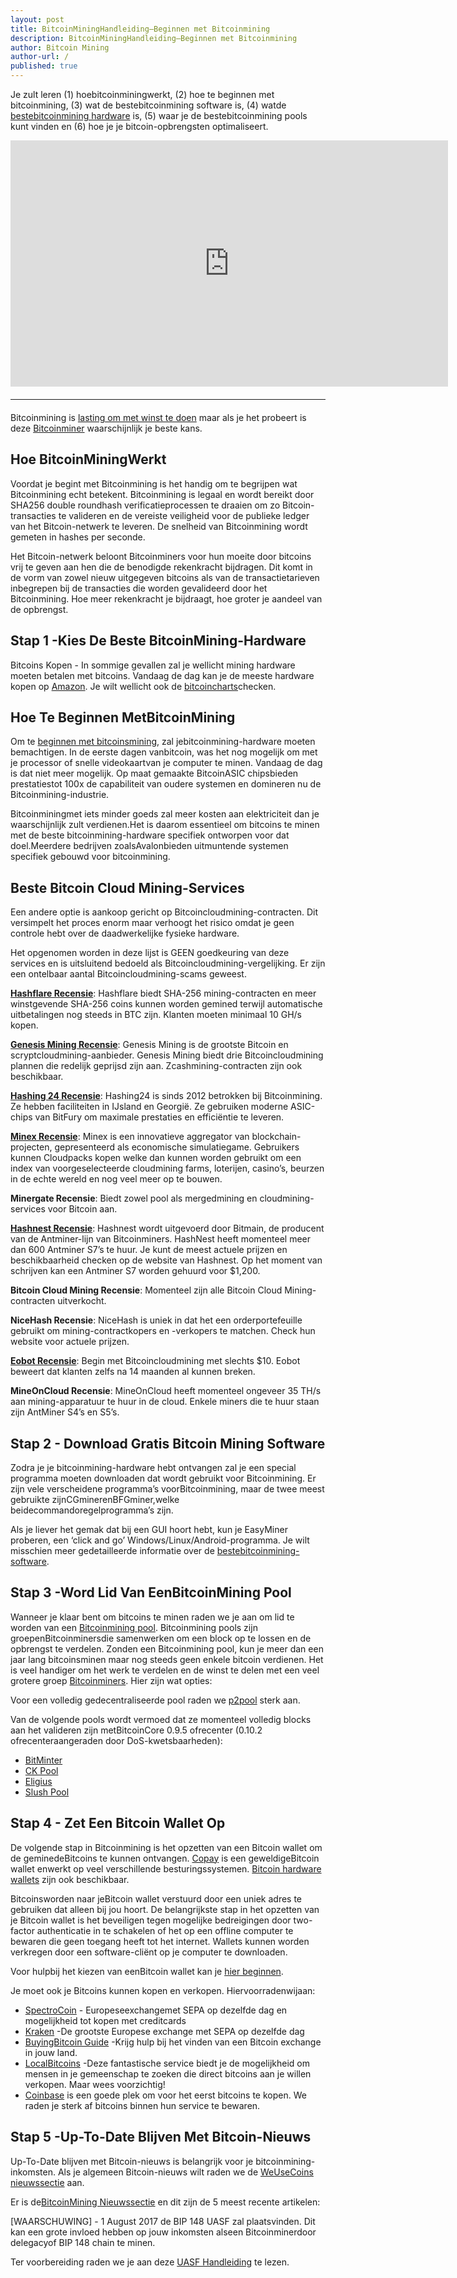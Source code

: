 ```yaml
---
layout: post
title: BitcoinMiningHandleiding–Beginnen met Bitcoinmining
description: BitcoinMiningHandleiding–Beginnen met Bitcoinmining
author: Bitcoin Mining
author-url: /
published: true
---
```


Je zult leren (1) hoebitcoinminingwerkt, (2) hoe te beginnen met bitcoinmining, (3) wat de bestebitcoinmining software is, (4) watde <a href="https://www.bitcoinmining.com/bitcoin-mining-hardware/">bestebitcoinmining hardware</a> is, (5) waar je de bestebitcoinmining pools kunt vinden en (6) hoe je je bitcoin-opbrengsten optimaliseert.
<center><iframe width="700" height="394" src="https://www.youtube.com/embed/GmOzih6I1zs" frameborder="0" allowfullscreen></iframe>
<hr style="width: 100%; margin: 20px 0; color: #eee;" /></center>
Bitcoinmining is <a href="https://www.bitcoinmining.com/bitcoin-mining-profitability/">lasting om met winst te doen</a> maar als je het probeert is deze <a href="http://geni.us/37CM">Bitcoinminer</a> waarschijnlijk je beste kans. 

<h2>Hoe BitcoinMiningWerkt</h2>

Voordat je begint met Bitcoinmining is het handig om te begrijpen wat Bitcoinmining echt betekent. Bitcoinmining is legaal en wordt bereikt door SHA256 double roundhash verificatieprocessen te draaien om zo Bitcoin-transacties te valideren en de vereiste veiligheid voor de publieke ledger van het Bitcoin-netwerk te leveren. De snelheid van Bitcoinmining wordt gemeten in hashes per seconde.

Het Bitcoin-netwerk beloont Bitcoinminers voor hun moeite door bitcoins vrij te geven aan hen die de benodigde rekenkracht bijdragen. Dit komt in de vorm van zowel nieuw uitgegeven bitcoins als van de transactietarieven inbegrepen bij de transacties die worden gevalideerd door het Bitcoinmining. Hoe meer rekenkracht je bijdraagt, hoe groter je aandeel van de opbrengst.

<h2>Stap 1 -Kies De Beste BitcoinMining-Hardware</h2>

Bitcoins Kopen - In sommige gevallen zal je wellicht mining hardware moeten betalen met bitcoins. Vandaag de dag kan je de meeste hardware kopen op <a href="http://geni.us/37CM">Amazon</a>. Je wilt wellicht ook de <a href="http://www.bitcoincharts.com/">bitcoincharts</a>checken.

<h2>Hoe Te Beginnen MetBitcoinMining</h2>

Om te <a href="https://www.bitcoinmining.com/bitcoin-mining-for-beginners-how-to-mine-bitcoins/">beginnen met bitcoinsmining</a>, zal jebitcoinmining-hardware moeten bemachtigen. In de eerste dagen vanbitcoin, was het nog mogelijk om met je processor of snelle videokaartvan je computer te minen. Vandaag de dag is dat niet meer mogelijk. Op maat gemaakte BitcoinASIC chipsbieden prestatiestot 100x de capabiliteit van oudere systemen en domineren nu de Bitcoinmining-industrie.

Bitcoinminingmet iets minder goeds zal meer kosten aan elektriciteit dan je waarschijnlijk zult verdienen.Het is daarom essentieel om bitcoins te minen met de beste bitcoinmining-hardware specifiek ontworpen voor dat doel.Meerdere bedrijven zoalsAvalonbieden uitmuntende systemen specifiek gebouwd voor bitcoinmining.

<h2>Beste Bitcoin Cloud Mining-Services</h2>

Een andere optie is aankoop gericht op Bitcoincloudmining-contracten. Dit versimpelt het proces enorm maar verhoogt het risico omdat je geen controle hebt over de daadwerkelijke fysieke hardware.

Het opgenomen worden in deze lijst is GEEN goedkeuring van deze services en is uitsluitend bedoeld als Bitcoincloudmining-vergelijking. Er zijn een ontelbaar aantal Bitcoincloudmining-scams geweest.

<strong><a href="http://geni.us/hashflare">Hashflare Recensie</a></strong>: Hashflare biedt SHA-256 mining-contracten en meer winstgevende SHA-256 coins kunnen worden gemined terwijl automatische uitbetalingen nog steeds in BTC zijn. Klanten moeten minimaal 10 GH/s kopen.

<strong><a href="http://geni.us/advendorgm">Genesis Mining Recensie</a></strong>: Genesis Mining is de grootste Bitcoin en scryptcloudmining-aanbieder. Genesis Mining biedt drie Bitcoincloudmining plannen die redelijk geprijsd zijn aan. Zcashmining-contracten zijn ook beschikbaar.

<strong><a href="http://geni.us/hashing24">Hashing 24 Recensie</a></strong>: Hashing24 is sinds 2012 betrokken bij Bitcoinmining. Ze hebben faciliteiten in IJsland en Georgië. Ze gebruiken moderne ASIC-chips van BitFury om maximale prestaties en efficiëntie te leveren.

<strong><a href="http://geni.us/minex">Minex Recensie</a></strong>: Minex is een innovatieve aggregator van blockchain-projecten, gepresenteerd als economische simulatiegame. Gebruikers kunnen Cloudpacks kopen welke dan kunnen worden gebruikt om een index van voorgeselecteerde cloudmining farms, loterijen, casino’s, beurzen in de echte wereld en nog veel meer op te bouwen.

<strong>Minergate Recensie</strong>: Biedt zowel pool als mergedmining en cloudmining-services voor Bitcoin aan.

<strong><a href="http://geni.us/advendorgm">Hashnest Recensie</a></strong>: Hashnest wordt uitgevoerd door Bitmain, de producent van de Antminer-lijn van Bitcoinminers. HashNest heeft momenteel meer dan 600 Antminer S7’s te huur. Je kunt de meest actuele prijzen en beschikbaarheid checken op de website van Hashnest. Op het moment van schrijven kan een Antminer S7 worden gehuurd voor $1,200.

<strong>Bitcoin Cloud Mining Recensie</strong>: Momenteel zijn alle Bitcoin Cloud Mining-contracten uitverkocht.

<strong>NiceHash Recensie</strong>: NiceHash is uniek in dat het een orderportefeuille gebruikt om mining-contractkopers en -verkopers te matchen. Check hun website voor actuele prijzen.

<strong><a href="http://geni.us/hashflare">Eobot Recensie</a></strong>: Begin met Bitcoincloudmining met slechts $10. Eobot beweert dat klanten zelfs na 14 maanden al kunnen breken.

<strong>MineOnCloud Recensie</strong>: MineOnCloud heeft momenteel ongeveer 35 TH/s aan mining-apparatuur te huur in de cloud. Enkele miners die te huur staan zijn AntMiner S4’s en S5’s.

<h2>Stap 2 - Download Gratis Bitcoin Mining Software</h2>

Zodra je je bitcoinmining-hardware hebt ontvangen zal je een special programma moeten downloaden dat wordt gebruikt voor Bitcoinmining. Er zijn vele verscheidene programma’s voorBitcoinmining, maar de twee meest gebruikte zijnCGminerenBFGminer,welke beidecommandoregelprogramma’s zijn.

Als je liever het gemak dat bij een GUI hoort hebt, kun je EasyMiner proberen, een ‘click and go’ Windows/Linux/Android-programma.
Je wilt misschien meer gedetailleerde informatie over de <a href="https://www.bitcoinmining.com/bitcoin-mining-software/">bestebitcoinmining-software</a>.

<h2>Stap 3 -Word Lid Van EenBitcoinMining Pool</h2>

Wanneer je klaar bent om bitcoins te minen raden we je aan om lid te worden van een <a href="https://www.bitcoinmining.com/bitcoin-mining-pools/">Bitcoinmining pool</a>. Bitcoinmining pools zijn groepenBitcoinminersdie samenwerken om een block op te lossen en de opbrengst te verdelen. Zonden een Bitcoinmining pool, kun je meer dan een jaar lang bitcoinsminen maar nog steeds geen enkele bitcoin verdienen. Het is veel handiger om het werk te verdelen en de winst te delen met een veel grotere groep <a href="https://www.bitcoinminer.com/">Bitcoinminers</a>. Hier zijn wat opties:

Voor een volledig gedecentraliseerde pool raden we <a href="http://p2pool.in/">p2pool</a> sterk aan.

Van de volgende pools wordt vermoed dat ze momenteel volledig blocks aan het valideren zijn metBitcoinCore 0.9.5 ofrecenter (0.10.2 ofrecenteraangeraden door DoS-kwetsbaarheden):
<ul>
<li><a href="https://bitminter.com/">BitMinter</a></li>
<li><a href="http://www.kano.is/">CK Pool</a></li>
<li><a href="http://eligius.st/~gateway/">Eligius</a></li>
<li><a href="https://en.bitcoin.it/wiki/Bitcoin_Pooled_Mining">Slush Pool</a></li>
</ul>
<h2>Stap 4 - Zet Een Bitcoin Wallet Op</h2>

De volgende stap in Bitcoinmining is het opzetten van een Bitcoin wallet om de geminedeBitcoins te kunnen ontvangen. <a href="http://geni.us/copay">Copay</a> is een geweldigeBitcoin wallet enwerkt op veel verschillende besturingssystemen. <a href="http://geni.us/ledger">Bitcoin hardware wallets</a> zijn ook beschikbaar.

Bitcoinsworden naar jeBitcoin wallet verstuurd door een uniek adres te gebruiken dat alleen bij jou hoort. De belangrijkste stap in het opzetten van je Bitcoin wallet is het beveiligen tegen mogelijke bedreigingen door two-factor authenticatie in te schakelen of het op een offline computer te bewaren die geen toegang heeft tot het internet. Wallets kunnen worden verkregen door een software-cliënt op je computer te downloaden.

Voor hulpbij het kiezen van eenBitcoin wallet kan je <a href="https://www.weusecoins.com/en/find-the-best-bitcoin-wallet/">hier beginnen</a>.

Je moet ook je Bitcoins kunnen kopen en verkopen. Hiervoorradenwijaan:
<ul>
<li><a href="http://geni.us/spectrocoin">SpectroCoin</a> - Europeseexchangemet SEPA op dezelfde dag en mogelijkheid tot kopen met creditcards</li>
<li><a href="https://www.kraken.com/">Kraken</a> -De grootste Europese exchange met SEPA op dezelfde dag</li>
<li><a href="">BuyingBitcoin Guide</a> -Krijg hulp bij het vinden van een Bitcoin exchange in jouw land.</li>
<li><a href="https://www.weusecoins.com/en/how-buy-bitcoins-online-best-bitcoin-exchange-rate-bitcoin-price/">LocalBitcoins</a> -Deze fantastische service biedt je de mogelijkheid om mensen in je gemeenschap te zoeken die direct bitcoins aan je willen verkopen. Maar wees voorzichtig!</li>
<li><a href="http://geni.us/coinbase">Coinbase</a> is een goede plek om voor het eerst bitcoins te kopen. We raden je sterk af bitcoins binnen hun service te bewaren.</li>
</ul>
<h2>Stap 5 -Up-To-Date Blijven Met Bitcoin-Nieuws</h2>
Up-To-Date blijven met Bitcoin-nieuws is belangrijk voor je bitcoinmining-inkomsten. Als je algemeen Bitcoin-nieuws wilt raden we de <a href="https://www.weusecoins.com/news/">WeUseCoins nieuwssectie</a> aan.

Er is de<a href="https://www.bitcoinmining.com/news/">BitcoinMining Nieuwssectie</a> en dit zijn de 5 meest recente artikelen:

[WAARSCHUWING] - 1 August 2017 de BIP 148 UASF zal plaatsvinden. Dit kan een grote invloed hebben op jouw inkomsten alseen Bitcoinminerdoor delegacyof BIP 148 chain te minen.

Ter voorbereiding raden we je aan deze <a href="https://www.weusecoins.com/uasf-guide/">UASF Handleiding</a> te lezen.

